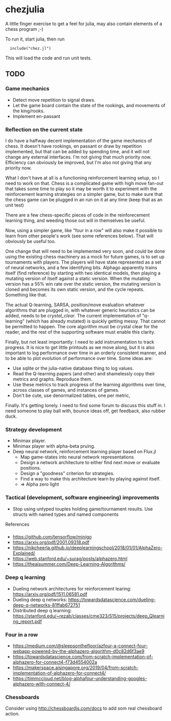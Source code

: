# chezjulia


A little finger exercise to get a feel for julia, may also contain
elements of a chess program ;-)

To run it, start julia, then run

      include("chez.jl")


This will load the code and run unit tests.


## TODO



### Game mechanics


* Detect move repetition to signal draws.
* Let the game board contain the state of the rookings, and movements of the king/rooks.
* Implement en-passant


### Reflection on the current state


I do have a halfway decent implementation of the game mechanics of
chess. It doesn't have rookings, en passant or draw by repetition
implemented, but that can be added by spending time, and it will not
change any external interfaces.  I'm not giving that much priority
now.  Efficiency can obviously be improved, but I'm also not giving
that any priority now.

What I don't have at all is a functioning reinforcement learning
setup, so I need to work on that.  Chess is a complicated game with
high move fan-out that takes some time to play so it may be worth it
to experiment with the reinforcement learning strategies on a simpler
game, but to make sure that the chess game can be plugged in an run on
it at any time (keep that as an unit test)

There are a few chess-specific pieces of code in the reinforecement
learning thing, and weeding those out will in themselves be useful.

Now, using a simpler game, like "four in a row" will also make it
possible to learn from other people's work (see some references
below).  That will obviously be useful too.

One change that will need to be implemented very soon, and could be
done using the existing chess machinery as a mock for future games, is
to set up tournaments with players.  The players will have state
represented as a set of neural networks, and a few identifying bits.
Alphago apparently trains itself (find reference) by starting with two
identical models, then playing a mutating version of itself against a
static version.  When the mutating version has a 55% win rate over the
static version, the mutating version is cloned and becomes its own
static version, and the cycle repeats. Something like that.

The actual Q-learning, SARSA, position/move evaluation whatever
algorithms that are plugged in, with whatever generic heuristics
can be added, needs to be _crystal_clear_.   The current
implementation of "q-learning" (which has already mutated)
is quickly getting messy.  That cannot be permitted to happen.
The core algorithm must be crystal clear for the reader, and the
rest of the supporting software must enable this clarity.

Finally, but not least importantly: I need to add instrumentation to
track progress.  It is nice to get little printouts as we move along,
but it is also important to log performance over time in an orderly
consistent manner, and to be able to plot evolution of performance
over time.   Some ideas are:

 * Use sqlite or the julia-native database thing to log values.
 * Read the Q-learning papers (and other) and shamelessly copy
   their metrics and graphs.  Reproduce them.
 * Use these metrics to track progress of the learning algorithms
   over time, across classes of games, and instances of games.
 * Don't be cute, use denormalized tables, one per metric,


Finally.  It's getting lonely.  I need to find some forum to discuss
this stuff in.  I need someone to play ball with, bounce ideas off,
get feedback, also rubber duck.


### Strategy development

* Minimax player.
* Minimax player with alpha-beta pruing.
* Deep neural network, reinforcement learning player based on Flux.jl
   - Map game-states into neural network representations
   - Design a network architecture to either find next move or evaluate positions.
   - Design a "goodness" criterion for strategies.
   - Find a way to make this architecture learn by playing against itself.
   - => Alpha zero light

### Tactical (development, software engineering) improvements

* Stop using untyped touples holding game/tournament results. Use structs with
  named types and named components

References
### 
* https://github.com/tensorflow/minigo
* https://arxiv.org/pdf/2001.09318.pdf
* https://nikcheerla.github.io/deeplearningschool/2018/01/01/AlphaZero-Explained/
* https://web.stanford.edu/~surag/posts/alphazero.html
* https://theaisummer.com/Deep-Learning-Algorithms/


### Deep q learning

* Dueling network architectures for reinforcement learing: https://arxiv.org/pdf/1511.06581.pdf
* Dueling deep q networks: https://towardsdatascience.com/dueling-deep-q-networks-81ffab672751
* Distributed deep q learning: https://stanford.edu/~rezab/classes/cme323/S15/projects/deep_Qlearning_report.pdf


### Four in a row

* https://medium.com/@sleepsonthefloor/azfour-a-connect-four-webapp-powered-by-the-alphazero-algorithm-d0c82d6f3ae9
* https://towardsdatascience.com/from-scratch-implementation-of-alphazero-for-connect4-f73d4554002a
* https://makerspace.aisingapore.org/2019/04/from-scratch-implementation-of-alphazero-for-connect4/
* https://timmccloud.net/blog-alphafour-understanding-googles-alphazero-with-connect-4/


### Chessboards


Consider using http://chessboardjs.com/docs to add som real chessboard action.

